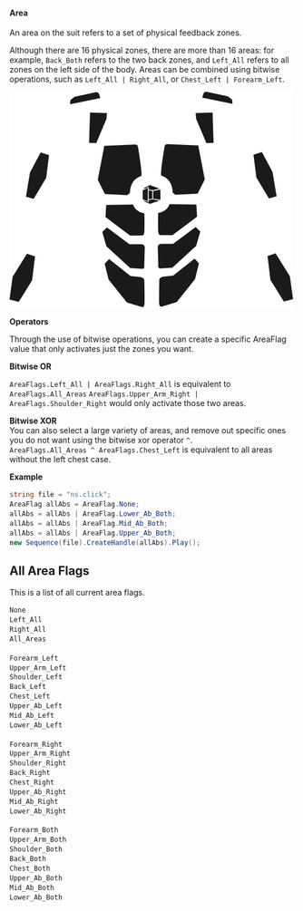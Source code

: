 #### Area
An area on the suit refers to a set of physical feedback zones.  

Although there are 16 physical zones, there are more than 16 areas: for example, `Back_Both` refers to the two back zones, and `Left_All` refers to all zones on the left side of the body. Areas can be combined using bitwise operations, such as `Left_All | Right_All`, or `Chest_Left | Forearm_Left`.

![A picture of the 16 haptic feedback zones on the suit](images/suit.png)

**Operators**  

Through the use of bitwise operations, you can create a specific AreaFlag value that only activates just the zones you want.

**Bitwise OR**  

`AreaFlags.Left_All | AreaFlags.Right_All` is equivalent to `AreaFlags.All_Areas`
`AreaFlags.Upper_Arm_Right | AreaFlags.Shoulder_Right` would only activate those two areas.

**Bitwise XOR**  
You can also select a large variety of areas, and remove out specific ones you do not want using the bitwise xor operator `^`.  
`AreaFlags.All_Areas ^ AreaFlags.Chest_Left` is equivalent to all areas without the left chest case.

**Example**  

```c#
string file = "ns.click";
AreaFlag allAbs = AreaFlag.None;
allAbs = allAbs | AreaFlag.Lower_Ab_Both;
allAbs = allAbs | AreaFlag.Mid_Ab_Both;
allAbs = allAbs | AreaFlag.Upper_Ab_Both;
new Sequence(file).CreateHandle(allAbs).Play();
```


## All Area Flags

This is a list of all current area flags.

```c#
None
Left_All
Right_All
All_Areas

Forearm_Left
Upper_Arm_Left
Shoulder_Left
Back_Left
Chest_Left
Upper_Ab_Left
Mid_Ab_Left
Lower_Ab_Left

Forearm_Right
Upper_Arm_Right
Shoulder_Right
Back_Right
Chest_Right
Upper_Ab_Right
Mid_Ab_Right
Lower_Ab_Right

Forearm_Both
Upper_Arm_Both
Shoulder_Both
Back_Both
Chest_Both
Upper_Ab_Both
Mid_Ab_Both
Lower_Ab_Both
```